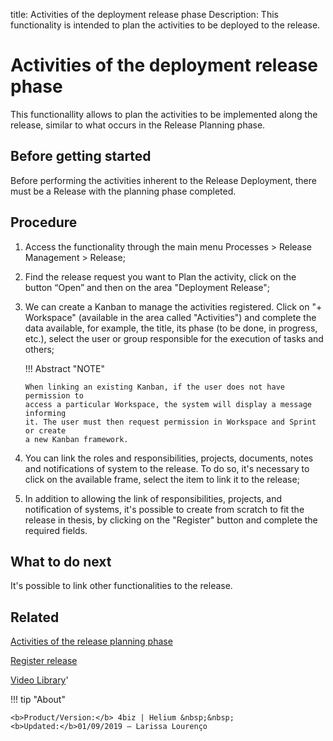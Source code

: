 title: Activities of the deployment release phase
Description: This functionality is intended to plan the activities to be deployed to the release. 
# Activities of the deployment release phase

This functionallity allows to plan the activities to be implemented along the release, 
similar to what occurs in the Release Planning phase.

Before getting started
--------------------

Before performing the activities inherent to the Release Deployment, there must 
be a Release with the planning phase completed.


Procedure
-------------

1.  Access the functionality through the main menu Processes \> Release
    Management \> Release;

2.  Find the release request you want to Plan the activity, click on the
    button “Open” and then on the area "Deployment Release";

3.  We can create a Kanban to manage the activities registered. Click on "+
    Workspace" (available in the area called "Activities") and complete the data
    available, for example, the title, its phase (to be done, in progress,
    etc.), select the user or group responsible for the execution of tasks and
    others;
    
    !!! Abstract "NOTE"
    
        When linking an existing Kanban, if the user does not have permission to 
        access a particular Workspace, the system will display a message informing 
        it. The user must then request permission in Workspace and Sprint or create 
        a new Kanban framework.

4.  You can link the roles and responsibilities, projects, documents, notes and
    notifications of system to the release. To do so, it's necessary to
    click on the available frame, select the item to link it to the release;

5.  In addition to allowing the link of responsibilities, projects, and
    notification of systems, it's possible to create from scratch to fit the
    release in thesis, by clicking on the "Register" button and complete the
    required fields.

What to do next
-------------------

It's possible to link other functionalities to the release.

Related
-----------

[Activities of the release planning phase](/en-us/4biz-helium/processes/release/use/release-planning-activities.html)

[Register release](/en-us/4biz-helium/processes/release/use/register-release-request.html)

<i class='fa fa-youtube-play  fa-2x' style='color:#97ce17;vertical-align: middle;'> </i> [Video Library](https://www.youtube.com/playlist?list=PLB5qK2uzf2RMA1W1Js4-lPEDUDUJJ_rUa)'

!!! tip "About"  

    <b>Product/Version:</b> 4biz | Helium &nbsp;&nbsp;
    <b>Updated:</b>01/09/2019 – Larissa Lourenço

